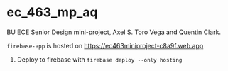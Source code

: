 # ec_463_mp_aq
BU ECE Senior Design mini-project, Axel S. Toro Vega and Quentin Clark.

`firebase-app` is hosted on https://ec463miniproject-c8a9f.web.app

1. Deploy to firebase with `firebase deploy --only hosting`
